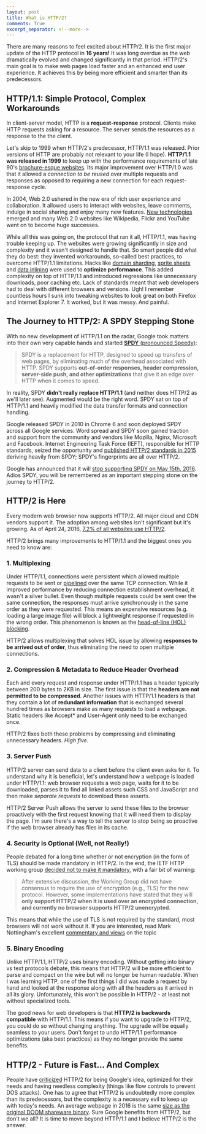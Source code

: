 ```yaml
---
layout: post
title: What is HTTP/2?
comments: True
excerpt_separator: <!--more-->
---
```


There are many reasons to feel excited about HTTP/2. It is the first major update of the HTTP protocol in **16 years!** It was long overdue as the web dramatically evolved and changed significantly in that period. HTTP/2's main goal is to make web pages load faster and an enhanced end user experience. It achieves this by being more efficient and smarter than its predecessors.

## HTTP/1.1: Simple Protocol, Complex Workarounds
In client-server model, HTTP is a **request-response** protocol. Clients make HTTP requests asking for a resource. The server sends the resources as a response to the the client.

Let's skip to 1999 when HTTP/2's predecessor, HTTP/1.1 was released. Prior versions of HTTP are probably not relevant to your life (I hope). **HTTP/1.1 was released in 1999** to keep up with the performance requirements of late 90's [brochure-esque websites](http://www.smashingapps.com/2009/08/13/how-popular-website-designs-looked-like-in-late-90s.html). Its major improvement over HTTP/1.0 was that it allowed a *connection to be reused* over multiple requests and responses as opposed to requiring a new connection for each request-response cycle.

<!--more-->

In 2004, Web 2.0 ushered in the new era of rich user experience and collaboration. It allowed users to interact with websites, leave comments, indulge in social sharing and enjoy many new features. [New technologies](https://en.wikipedia.org/wiki/Web_2.0#Technologies) emerged and many Web 2.0 websites like Wikipedia, Flickr and YouTube went on to become huge successes.

While all this was going on, the protocol that ran it all, HTTP/1.1, was having trouble keeping up. The websites were growing significantly in size and complexity and it wasn't designed to handle that. So smart people did what they do best: they invented workarounds, so-called best practices, to overcome HTTP/1.1 limitations. Hacks like [domain sharding](https://www.maxcdn.com/one/visual-glossary/domain-sharding-2/), [sprite sheets](https://developer.apple.com/library/iad/documentation/NetworkingInternet/Conceptual/SafariImageDeliveryBestPractices/ReducingHTTPRequestswithSprites/ReducingHTTPRequestswithSprites.html) and [data inlining](http://www.websiteoptimization.com/speed/tweak/inline-images/) were used to **optimize performance**. This added complexity on top of HTTP/1.1 and introduced regressions like unnecessary downloads, poor caching etc. Lack of standards meant that web developers had to deal with different browsers and versions. Ugh! I remember countless hours I sunk into tweaking websites to look great on both Firefox and Internet Explorer 7. It worked, but it was messy. And painful.

## The Journey to HTTP/2: A SPDY Stepping Stone

With no new development of HTTP/1.1 on the radar, Google took matters into their own very capable hands and started [**SPDY** (pronounced Speedy)](https://developers.google.com/speed/articles/spdy-for-mobile#methodology):

> SPDY is a replacement for HTTP, designed to speed up transfers of web pages, by eliminating much of the overhead associated with HTTP. SPDY supports **out-of-order responses, header compression, server-side push, and other optimizations** that give it an edge over HTTP when it comes to speed.

In reality, SPDY **didn't really replace HTTP/1.1** (and neither does HTTP/2 as we'll later see). Augmented would be the right word. SPDY sat on top of HTTP/1.1 and heavily modified the data transfer formats and connection handling.

Google released SPDY in 2010 in Chrome 6 and soon deployed SPDY across all Google services. Word spread and SPDY soon gained traction and support from the community and vendors like Mozilla, Nginx, Microsoft and Facebook. Internet Engineering Task Force (IEFT), responsible for HTTP standards, seized the opportunity and [published HTTP/2 standards in 2015](https://tools.ietf.org/html/rfc7540) deriving heavily from SPDY; SPDY's fingerprints are all over HTTP/2.

Google has announced that it will [stop supporting SPDY on May 15th, 2016](http://blog.chromium.org/2016/02/transitioning-from-spdy-to-http2.html). Adios SPDY, you will be remembered as an important stepping stone on the journey to HTTP/2.

## HTTP/2 is Here

Every modern web browser now supports HTTP/2. All major cloud and CDN vendors support it. The adoption among websites isn't significant but it's growing. As of April 24, 2016, [7.2% of all websites use HTTP/2](http://w3techs.com/technologies/details/ce-http2/all/all).

HTTP/2 brings many improvements to HTTP/1.1 and the biggest ones you need to know are:

### 1. Multiplexing
Under HTTP/1.1, connections were persistent which allowed multiple requests to be sent or [pipelined](https://en.wikipedia.org/wiki/HTTP_pipelining) over the same TCP connection. While it improved performance by reducing connection establishment overhead, it wasn't a silver bullet. Even though multiple requests could be sent over the same connection, the responses must arrive synchronously in the same order as they were requested. This means an expensive resources (e.g. loading a large image file) will block a lightweight response if requested in the wrong order. This phenomenon is known as the [head-of-line (HOL) blocking](https://en.wikipedia.org/wiki/Head-of-line_blocking).

HTTP/2 allows multiplexing that solves HOL issue by allowing **responses to be arrived out of order**, thus eliminating the need to open multiple connections.

### 2. Compression & Metadata to Reduce Header Overhead
Each and every request and response under HTTP/1.1 has a header typically between 200 bytes to 2KB in size. The first issue is that the **headers are not permitted to be compressed**. Another issues with HTTP/1.1 headers is that they contain a lot of **redundant information** that is exchanged several hundred times as browsers make as many requests to load a webpage. Static headers like Accept* and User-Agent only need to be exchanged once.

HTTP/2 fixes both these problems by compressing and eliminating unnecessary headers. *High five.*

### 3. Server Push
HTTP/2 server can send data to a client before the client even asks for it. To understand why it is beneficial, let's understand how a webpage is loaded under HTTP/1.1: web browser requests a web page, waits for it to be downloaded, parses it to find all linked assets such CSS and JavaScript and then make *separate requests* to download these asserts.

HTTP/2 Server Push allows the server to send these files to the browser proactively with the first request knowing that it will need them to display the page. I'm sure there's a way to tell the server to stop being so proactive if the web browser already has files in its cache.

### 4. Security is Optional (Well, not Really!)
People debated for a long time whether or not encryption (in the form of TLS) should be made mandatory in HTTP/2. In the end, the IETF HTTP working group [decided not to make it mandatory](http://http2.github.io/faq/#does-http2-require-encryption), with a fair bit of warning:

> After extensive discussion, the Working Group did not have consensus to require the use of encryption (e.g., TLS) for the new protocol. However, some implementations have stated that they will **only support HTTP/2 when it is used over an encrypted connection, and currently no browser supports HTTP/2 unencrypted**.

This means that while the use of TLS is not required by the standard, most browsers will not work without it. If you are interested, read Mark Nottingham's excellent [commentary and views](https://www.mnot.net/blog/2014/01/04/strengthening_http_a_personal_view) on the topic

### 5. Binary Encoding
Unlike HTTP/1.1, HTTP/2 uses binary encoding. Without getting into binary vs text protocols debate, this means that HTTP/2 will be more efficient to parse and compact on the wire but will no longer be human readable. When I was learning HTTP, one of the first things I did was made a request by hand and looked at the response along with all the headers as it arrived in all its glory. Unfortunately, this won't be possible in HTTP/2 - at least not without specialized tools.


The good news for web developers is that **HTTP/2 is backwards compatible** with HTTP/1.1. This means if you want to upgrade to HTTP/2, you could do so without changing anything. The upgrade will be equally seamless to your users. Don't forget to undo HTTP/1.1 performance optimizations (aka best practices) as they no longer provide the same benefits.

## HTTP/2 - Future is Fast... And Complex
People have [criticized](https://queue.acm.org/detail.cfm?id=2716278) HTTP/2 for being Google's idea, optimized for their needs and having needless complexity (things like flow controls to prevent DOS attacks). One has to agree that HTTP/2 is undoubtedly more complex than its predecessors, but the complexity is a necessary evil to keep up with today's needs. An average webpage in 2016 is the same [size as the original DOOM shareware binary](https://mobiforge.com/research-analysis/the-web-is-doom?r=1). Sure Google benefits from HTTP/2, but don't we all? It is time to move beyond HTTP/1.1 and I believe HTTP/2 is the answer.

